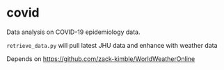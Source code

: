 # covid

Data analysis on COVID-19 epidemiology data.

`retrieve_data.py` will pull latest JHU data and enhance with weather data

Depends on https://github.com/zack-kimble/WorldWeatherOnline
